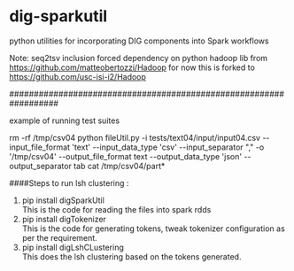 # dig-sparkutil
python utilities for incorporating DIG components into Spark workflows

Note: seq2tsv inclusion forced dependency on python hadoop lib
from https://github.com/matteobertozzi/Hadoop
for now this is forked to
https://github.com/usc-isi-i2/Hadoop

##################################################################

example of running test suites

rm -rf /tmp/csv04
python fileUtil.py -i tests/text04/input/input04.csv --input_file_format 'text' --input_data_type 'csv' --input_separator "," -o '/tmp/csv04' --output_file_format text --output_data_type 'json' --output_separator tab
cat /tmp/csv04/part*


####Steps to run lsh clustering : <br />
1. pip install digSparkUtil <br />
    This is the code for reading the files into spark rdds <br />
2. pip install digTokenizer <br />
    This is the code for generating tokens, tweak tokenizer configuration as per the requirement. <br />
3. pip install digLshCLustering <br />
    This does the lsh clustering based on the tokens generated.<br />


